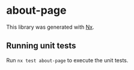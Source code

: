 # about-page

This library was generated with [Nx](https://nx.dev).

## Running unit tests

Run `nx test about-page` to execute the unit tests.
